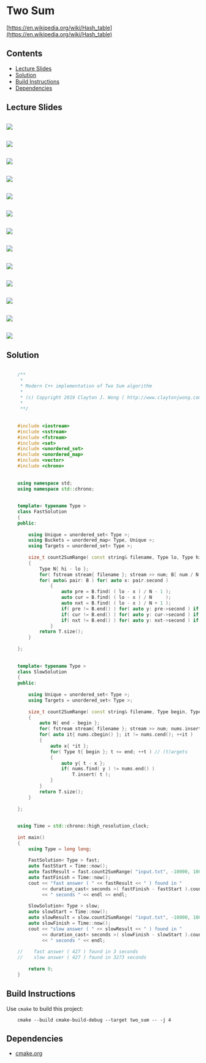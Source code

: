 # Two Sum
[https://en.wikipedia.org/wiki/Hash_table](https://en.wikipedia.org/wiki/Hash_table)

## Contents
* [Lecture Slides](#lecture-slides)
* [Solution](#solution)
* [Build Instructions](#build-instructions)
* [Dependencies](#dependencies)

## Lecture Slides
![](documentation/hash_01.png)
---
![](documentation/hash_02.png)
---
![](documentation/hash_03.png)
---
![](documentation/hash_04.png)
---
![](documentation/hash_05.png)
---
![](documentation/hash_06.png)
---
![](documentation/hash_07.png)
---
![](documentation/hash_08.png)
---
![](documentation/hash_09.png)
---
![](documentation/hash_10.png)
---
![](documentation/hash_11.png)
---
![](documentation/hash_12.png)
---
![](documentation/hash_13.png)
---

## Solution
```cpp

    /**
     *
     * Modern C++ implementation of Two Sum algorithm
     *
     * (c) Copyright 2019 Clayton J. Wong ( http://www.claytonjwong.com )
     *
     **/
    
    
    #include <iostream>
    #include <sstream>
    #include <fstream>
    #include <set>
    #include <unordered_set>
    #include <unordered_map>
    #include <vector>
    #include <chrono>
    
    
    using namespace std;
    using namespace std::chrono;
    
    
    template< typename Type >
    class FastSolution
    {
    public:
    
        using Unique = unordered_set< Type >;
        using Buckets = unordered_map< Type, Unique >;
        using Targets = unordered_set< Type >;
    
        size_t count2SumRange( const string& filename, Type lo, Type hi, Type num=0, Buckets B={}, Targets T={} )
        {
            Type N{ hi - lo };
            for( fstream stream{ filename }; stream >> num; B[ num / N ].insert( num ) );
            for( auto& pair: B ) for( auto x: pair.second )
                {
                    auto pre = B.find( ( lo - x ) / N - 1 );
                    auto cur = B.find( ( lo - x ) / N     );
                    auto nxt = B.find( ( lo - x ) / N + 1 );
                    if( pre != B.end() ) for( auto y: pre->second ) if( lo <= x+y && x+y <= hi ) T.insert( x+y );
                    if( cur != B.end() ) for( auto y: cur->second ) if( lo <= x+y && x+y <= hi ) T.insert( x+y );
                    if( nxt != B.end() ) for( auto y: nxt->second ) if( lo <= x+y && x+y <= hi ) T.insert( x+y );
                }
            return T.size();
        }
    
    };
    
    
    template< typename Type >
    class SlowSolution
    {
    public:
    
        using Unique = unordered_set< Type >;
        using Targets = unordered_set< Type >;
    
        size_t count2SumRange( const string& filename, Type begin, Type end, Type num=0, Unique nums={}, Targets T={} )
        {
            auto N{ end - begin };
            for( fstream stream{ filename }; stream >> num; nums.insert( num ) );
            for( auto it{ nums.cbegin() }; it != nums.cend(); ++it )
            {
                auto x{ *it };
                for( Type t{ begin }; t <= end; ++t ) // (t)argets
                {
                    auto y{ t - x };
                    if( nums.find( y ) != nums.end() )
                        T.insert( t );
                }
            }
            return T.size();
        }
    
    };
    
    
    using Time = std::chrono::high_resolution_clock;
    
    int main()
    {
        using Type = long long;
    
        FastSolution< Type > fast;
        auto fastStart = Time::now();
        auto fastResult = fast.count2SumRange( "input.txt", -10000, 10000 );
        auto fastFinish = Time::now();
        cout << "fast answer ( " << fastResult << " ) found in "
             << duration_cast< seconds >( fastFinish - fastStart ).count()
             << " seconds " << endl << endl;
    
        SlowSolution< Type > slow;
        auto slowStart = Time::now();
        auto slowResult = slow.count2SumRange( "input.txt", -10000, 10000 );
        auto slowFinish = Time::now();
        cout << "slow answer ( " << slowResult << " ) found in "
             << duration_cast< seconds >( slowFinish - slowStart ).count()
             << " seconds " << endl;
    
    //    fast answer ( 427 ) found in 3 seconds
    //    slow answer ( 427 ) found in 3273 seconds
    
        return 0;
    }

```

## Build Instructions
Use ```cmake``` to build this project:

```
    cmake --build cmake-build-debug --target two_sum -- -j 4
```

## Dependencies
* [cmake.org](https://cmake.org)
